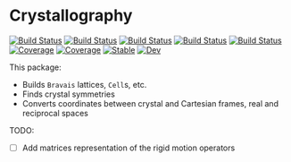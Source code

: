 # Crystallography

[![Build Status](https://github.com/MineralsCloud/Crystallography.jl/workflows/CI/badge.svg)](https://github.com/MineralsCloud/Crystallography.jl/actions)
[![Build Status](https://travis-ci.com/MineralsCloud/Crystallography.jl.svg?branch=master)](https://travis-ci.com/MineralsCloud/Crystallography.jl)
[![Build Status](https://ci.appveyor.com/api/projects/status/github/singularitti/Crystallography.jl?svg=true)](https://ci.appveyor.com/project/singularitti/Crystallography-jl)
[![Build Status](https://cloud.drone.io/api/badges/MineralsCloud/Crystallography.jl/status.svg)](https://cloud.drone.io/MineralsCloud/Crystallography.jl)
[![Build Status](https://api.cirrus-ci.com/github/MineralsCloud/Crystallography.jl.svg)](https://cirrus-ci.com/github/MineralsCloud/Crystallography.jl)
[![Coverage](https://codecov.io/gh/MineralsCloud/Crystallography.jl/branch/master/graph/badge.svg)](https://codecov.io/gh/MineralsCloud/Crystallography.jl)
[![Coverage](https://coveralls.io/repos/github/MineralsCloud/Crystallography.jl/badge.svg?branch=master)](https://coveralls.io/github/MineralsCloud/Crystallography.jl?branch=master)
[![Stable](https://img.shields.io/badge/docs-stable-blue.svg)](https://MineralsCloud.github.io/Crystallography.jl/stable)
[![Dev](https://img.shields.io/badge/docs-dev-blue.svg)](https://MineralsCloud.github.io/Crystallography.jl/dev)

This package:

- Builds `Bravais` lattices, `Cell`s, etc.
- Finds crystal symmetries
- Converts coordinates between crystal and Cartesian frames, real and reciprocal spaces

TODO:

- [ ] Add matrices representation of the rigid motion operators
